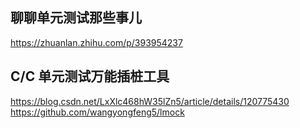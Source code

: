## 聊聊单元测试那些事儿

https://zhuanlan.zhihu.com/p/393954237

## C/C 单元测试万能插桩工具

https://blog.csdn.net/LxXlc468hW35lZn5/article/details/120775430
https://github.com/wangyongfeng5/lmock
